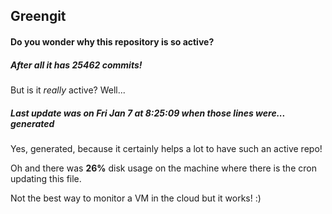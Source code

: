 ## Greengit

#### Do you wonder why this repository is so active?

##### After all it has 25462 commits!

But is it *really* active? Well...

##### Last update was on Fri Jan 7 at 8:25:09 when those lines were... generated

Yes, generated, because it certainly helps a lot to have such an active repo!

Oh and there was **26%** disk usage on the machine
where there is the cron updating this file.

Not the best way to monitor a VM in the cloud but it works! :)
